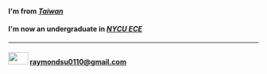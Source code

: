 #### I'm from [**_Taiwan_**](https://eng.taiwan.net.tw/)
#### I'm now an undergraduate in [**_NYCU ECE_**](https://www.dece.nctu.edu.tw/)
<!---
How many times must I adjust its content?
--->

*****
#### <img src="g-mail.gif" width="40" height="25"/> raymondsu0110@gmail.com
<!---
yc518-su/yc518-su is a ✨ special ✨ repository because its `README.md` (this file) appears on your GitHub profile.
You can click the Preview link to take a look at your changes.
--->
